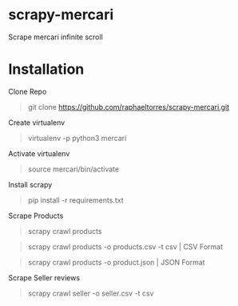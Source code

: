 # scrapy-mercari
Scrape mercari infinite scroll

# Installation
Clone Repo
 > git clone https://github.com/raphaeltorres/scrapy-mercari.git

 Create virtualenv
 > virtualenv -p python3 mercari

 Activate virtualenv
 > source mercari/bin/activate

 Install scrapy
 > pip install -r requirements.txt

Scrape Products
> scrapy crawl products

> scrapy crawl products -o products.csv -t csv | CSV Format

> scrapy crawl products -o product.json | JSON Format

Scrape Seller reviews
> scrapy crawl seller -o seller.csv -t csv
